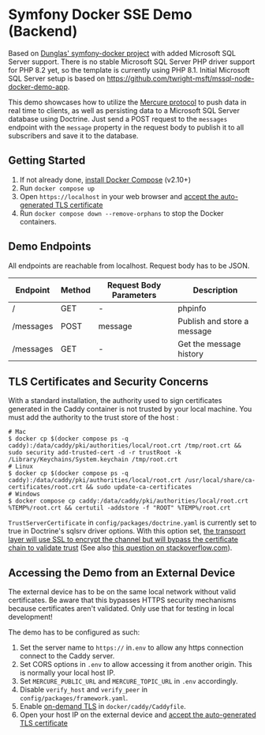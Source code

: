 # Symfony Docker SSE Demo (Backend)
Based on [Dunglas' symfony-docker project](https://github.com/dunglas/symfony-docker) with added Microsoft SQL Server 
support. There is no stable Microsoft SQL Server PHP driver support for PHP 8.2 yet, so the template is currently using 
PHP 8.1. Initial Microsoft SQL Server setup is based on https://github.com/twright-msft/mssql-node-docker-demo-app.

This demo showcases how to utilize the [Mercure protocol](https://symfony.com/doc/current/mercure.html) to push data
in real time to clients, as well as persisting data to a Microsoft SQL Server database using Doctrine.
Just send a POST request to the `messages` endpoint with the `message` property in the request body to publish it to 
all subscribers and save it to the database.

## Getting Started
1. If not already done, [install Docker Compose](https://docs.docker.com/compose/install/) (v2.10+)
2. Run `docker compose up`
3. Open `https://localhost` in your web browser and [accept the auto-generated TLS certificate](https://stackoverflow.com/a/15076602/1352334)
4. Run `docker compose down --remove-orphans` to stop the Docker containers.

## Demo Endpoints
All endpoints are reachable from localhost.
Request body has to be JSON.

| Endpoint  | Method | Request Body Parameters | Description                 |
|-----------|--------|-------------------------|-----------------------------|
| /         | GET    | -                       | phpinfo                     |
| /messages | POST   | message                 | Publish and store a message | 
| /messages | GET    | -                       | Get the message history     |

## TLS Certificates and Security Concerns
With a standard installation, the authority used to sign certificates generated in the Caddy container is not trusted by
your local machine. You must add the authority to the trust store of the host :
```
# Mac
$ docker cp $(docker compose ps -q caddy):/data/caddy/pki/authorities/local/root.crt /tmp/root.crt && sudo security add-trusted-cert -d -r trustRoot -k /Library/Keychains/System.keychain /tmp/root.crt
# Linux
$ docker cp $(docker compose ps -q caddy):/data/caddy/pki/authorities/local/root.crt /usr/local/share/ca-certificates/root.crt && sudo update-ca-certificates
# Windows
$ docker compose cp caddy:/data/caddy/pki/authorities/local/root.crt %TEMP%/root.crt && certutil -addstore -f "ROOT" %TEMP%/root.crt
```

`TrustServerCertificate` in `config/packages/doctrine.yaml` is currently set to true in Doctrine's sqlsrv driver 
options. With this option set, [the transport layer will use SSL to encrypt the channel but will bypass the certificate 
chain to validate trust](https://learn.microsoft.com/en-us/dotnet/api/system.data.sqlclient.sqlconnectionstringbuilder.trustservercertificate?view=dotnet-plat-ext-7.0)
(See also [this question on stackoverflow.com](https://stackoverflow.com/a/71735233)).

## Accessing the Demo from an External Device
The external device has to be on the same local network without valid certificates. Be aware that this bypasses HTTPS 
security mechanisms because certificates aren't validated. Only use that for testing in local development!

The demo has to be configured as such:
1. Set the server name to `https://` in`.env` to allow any https connection connect to the Caddy server.
2. Set CORS options in `.env` to allow accessing it from another origin. This is normally your local host IP.
3. Set `MERCURE_PUBLIC_URL` and `MERCURE_TOPIC_URL` in `.env` accordingly.
4. Disable `verify_host` and `verify_peer` in `config/packages/framework.yaml`.
5. Enable [on-demand TLS](https://caddyserver.com/docs/automatic-https#on-demand-tls) in `docker/caddy/Caddyfile`.
6. Open your host IP on the external device and [accept the auto-generated TLS certificate](https://stackoverflow.com/a/15076602/1352334)
